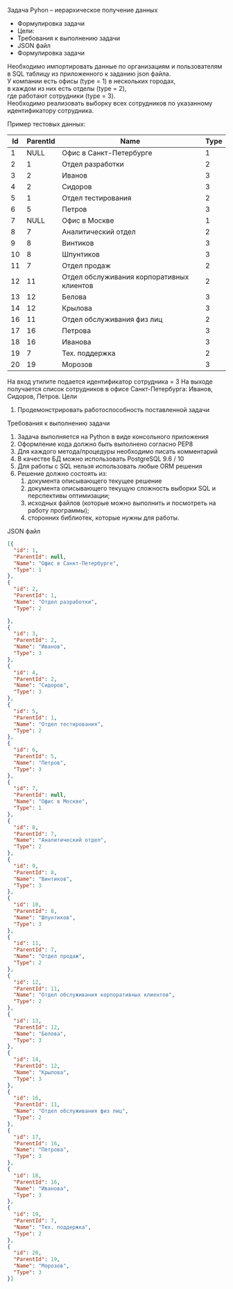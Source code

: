 ﻿Задача Pyhon – иерархическое получение данных

* Формулировка задачи
* Цели:
* Требования к выполнению задачи
* JSON файл
* Формулировка задачи

Необходимо импортировать данные по организациям и пользователям в SQL таблицу из приложенного к заданию json файла.\
У компании есть офисы (type = 1) в нескольких городах, \
в каждом из них есть отделы (type = 2), \
где работают сотрудники (type = 3).\
Необходимо реализовать выборку всех сотрудников по указанному идентификатору сотрудника.


Пример тестовых данных:


|Id | ParentId | Name  |Type |
|---|----------|-------|-----|
|1 | NULL     |Офис в Санкт-Петербурге |1 |
|2 | 1        | Отдел разработки |2 |
|3 | 2        |  Иванов |3 |
|4 | 2        |  Сидоров |3 |
|5 | 1        | Отдел тестирования |2 |
|6 | 5        |  Петров |3 |
|7 | NULL     |Офис в Москве |1 |
|8 | 7        | Аналитический отдел |2 |
|9 | 8        |  Винтиков |3 |
|10 | 8        |  Шпунтиков |3 |
|11 | 7        | Отдел продаж |2 |
|12 | 11       |  Отдел обслуживания корпоративных клиентов |2 |
|13 | 12       |   Белова |3 |
|14 | 12       |   Крылова |3 |
|16 | 11       |  Отдел обслуживания физ лиц |2 |
|17 | 16       |   Петрова |3 |
|18 | 16       |   Иванова |3 |
|19 | 7        | Тех. поддержка |2 |
|20 | 19       |  Морозов |3 |

На вход утилите подается идентификатор сотрудника = 3
На выходе получается список сотрудников в офисе Санкт-Петербурга: Иванов, Сидоров, Петров.
Цели
1. Продемонстрировать работоспособность поставленной задачи

Требования к выполнению задачи
1. Задача выполняется на Python в виде консольного приложения
2. Оформление кода должно быть выполнено согласно PEP8
3. Для каждого метода/процедуры необходимо писать комментарий
4. В качестве БД можно использовать PostgreSQL 9.6 / 10
5. Для работы с SQL нельзя использовать любые ORM решения
6. Решение должно состоять из:
   1. документа описывающего текущее решение
   2. документа описывающего текущую сложность выборки SQL и перспективы оптимизации;
   3. исходных файлов (которые можно выполнить и посмотреть на работу программы);
   4. сторонних библиотек, которые нужны для работы.

JSON файл

```json
[{
  "id": 1,
  "ParentId": null,
  "Name": "Офис в Санкт-Петербурге",
  "Type": 1
},
{
  "id": 2,
  "ParentId": 1,
  "Name": "Отдел разработки",
  "Type": 2

},
{
  "id": 3,
  "ParentId": 2,
  "Name": "Иванов",
  "Type": 3
},
{
  "id": 4,
  "ParentId": 2,
  "Name": "Сидоров",
  "Type": 3
},
{
  "id": 5,
  "ParentId": 1,
  "Name": "Отдел тестирования",
  "Type": 2
},
{
  "id": 6,
  "ParentId": 5,
  "Name": "Петров",
  "Type": 3
},
{
  "id": 7,
  "ParentId": null,
  "Name": "Офис в Москве",
  "Type": 1
},
{
  "id": 8,
  "ParentId": 7,
  "Name": "Аналитический отдел",
  "Type": 2
},
{
  "id": 9,
  "ParentId": 8,
  "Name": "Винтиков",
  "Type": 3
},
{
  "id": 10,
  "ParentId": 8,
  "Name": "Шпунтиков",
  "Type": 3
},
{
  "id": 11,
  "ParentId": 7,
  "Name": "Отдел продаж",
  "Type": 2
},
{
  "id": 12,
  "ParentId": 11,
  "Name": "Отдел обслуживания корпоративных клиентов",
  "Type": 2
},
{
  "id": 13,
  "ParentId": 12,
  "Name": "Белова",
  "Type": 3
},
{
  "id": 14,
  "ParentId": 12,
  "Name": "Крылова",
  "Type": 3
},
{
  "id": 16,
  "ParentId": 11,
  "Name": "Отдел обслуживания физ лиц",
  "Type": 2
},
{
  "id": 17,
  "ParentId": 16,
  "Name": "Петрова",
  "Type": 3
},
{
  "id": 18,
  "ParentId": 16,
  "Name": "Иванова",
  "Type": 3
},
{
  "id": 19,
  "ParentId": 7,
  "Name": "Тех. поддержка",
  "Type": 2
},
{
  "id": 20,
  "ParentId": 19,
  "Name": "Морозов",
  "Type": 3
}]
```
